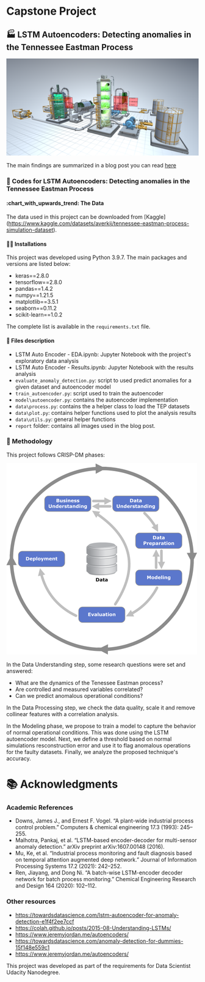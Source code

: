 # Capstone Project
## :factory: LSTM Autoencoders: Detecting anomalies in the Tennessee Eastman Process

![TEP process](report/tpe-3d.png)


The main findings are summarized in a blog post you can read [here](https://medium.com/@victorspruela/lstm-autoencoders-detecting-anomalies-in-the-tennessee-eastman-process-6170b70a1d81)

### :muscle: Codes for LSTM Autoencoders: Detecting anomalies in the Tennessee Eastman Process

#### :**chart_with_upwards_trend**: The Data

The data used in this project can be downloaded from [Kaggle] (https://www.kaggle.com/datasets/averkij/tennessee-eastman-process-simulation-dataset).


#### :man_technologist: Installations

This project was developed using Python 3.9.7. The main packages and versions are listed below:

* keras==2.8.0
* tensorflow==2.8.0
* pandas==1.4.2
* numpy==1.21.5
* matplotlib==3.5.1
* seaborn==0.11.2
* scikit-learn==1.0.2

The complete list is available in the `requirements.txt` file. 


#### :memo: Files description

* LSTM Auto Encoder - EDA.ipynb: Jupyter Notebook with the project's exploratory data analysis
* LSTM Auto Encoder - Results.ipynb: Jupyter Notebook with the results analysis
* `evaluate_anomaly_detection.py`: script to used predict anomalies for a given dataset and autoencoder model
* `train_autoencoder.py`: script used to train the autoencoder
* `model\autoencoder.py`: contains the autoencoder implementation
* `data\process.py`: contains the a helper class to load the TEP datasets
* `data\plot.py`: contains helper functions used to plot the analysis results
* `data\utils.py`: general helper functions
* `report` folder: contains all images used in the blog post.


### :mag_right: Methodology
This project follows CRISP-DM phases:

![CRISP-DM](report/crisp_dm.png)

In the Data Understanding step, some research questions were set and answered:


* What are the dynamics of the Tenessee Eastman process?
* Are controlled and measured variables correlated?
* Can we predict anomalous operational conditions?

In the Data Processing step, we check the data quality, scale it and remove collinear features with a correlation analysis. 

In the Modeling phase, we propose to train a model to capture the behavior of normal operational conditions. This was done using the LSTM autoencoder model. Next, we define a threshold based on normal simulations resconstruction error and use it to flag anomalous operations for the faulty datasets. Finally, we analyze the proposed technique's accuracy.

# :books: Acknowledgments

### Academic References
* Downs, James J., and Ernest F. Vogel. “A plant-wide industrial process control problem.” Computers & chemical engineering 17.3 (1993): 245–255.
* Malhotra, Pankaj, et al. “LSTM-based encoder-decoder for multi-sensor anomaly detection.” arXiv preprint arXiv:1607.00148 (2016).
* Mu, Ke, et al. “Industrial process monitoring and fault diagnosis based on temporal attention augmented deep network.” Journal of Information Processing Systems 17.2 (2021): 242–252.
* Ren, Jiayang, and Dong Ni. “A batch-wise LSTM-encoder decoder network for batch process monitoring.” Chemical Engineering Research and Design 164 (2020): 102–112.

### Other resources
* https://towardsdatascience.com/lstm-autoencoder-for-anomaly-detection-e1f4f2ee7ccf
* https://colah.github.io/posts/2015-08-Understanding-LSTMs/
* https://www.jeremyjordan.me/autoencoders/
* https://towardsdatascience.com/anomaly-detection-for-dummies-15f148e559c1
* https://www.jeremyjordan.me/autoencoders/


This project was developed as part of the requirements for Data Scientist Udacity Nanodegree.